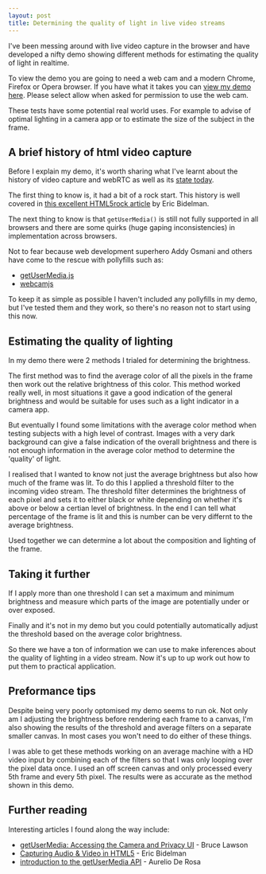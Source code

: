 ```yaml
---
layout: post
title: Determining the quality of light in live video streams
---
```

I've been messing around with live video capture in the browser and have developed a nifty demo showing different methods for estimating the quality of light in realtime.

To view the demo you are going to need a web cam and a modern Chrome, Firefox or Opera browser. If you have what it takes you can [view my demo here](http://codepen.io/MadeByMike/full/d8369096b18e2192d0c9d721b9b2a673/). Please select allow when asked for permission to use the web cam. 

These tests have some potential real world uses. For example to advise of optimal lighting in a camera app or to estimate the size of the subject in the frame.

## A brief history of html video capture 

Before I explain my demo, it's worth sharing what I've learnt about the history of video capture and webRTC as well as its [state today](http://caniuse.com/#search=getusermedia).

The first thing to know is, it had a bit of a rock start. This history is well covered in [this excellent HTML5rock article](http://www.html5rocks.com/en/tutorials/getusermedia/intro/) by Eric Bidelman. 

The next thing to know is that `getUserMedia()` is still not fully supported in all browsers and there are some quirks (huge gaping inconsistencies) in implementation across browsers.

Not to fear because web development superhero Addy Osmani and others have come to the rescue with pollyfills such as:
 - [getUserMedia.js](https://github.com/addyosmani/getUserMedia.js/) 
 - [webcamjs](https://github.com/jhuckaby/webcamjs)
 
To keep it as simple as possible I haven't included any pollyfills in my demo, but I've tested them and they work, so there's no reason not to start using this now.

## Estimating the quality of lighting

In my demo there were 2 methods I trialed for determining the brightness. 

The first method was to find the average color of all the pixels in the frame then work out the relative brightness of this color. This method worked really well, in most situations it gave a good indication of the general brightness and would be suitable for uses such as a light indicator in a camera app. 

But eventually I found some limitations with the average color method when testing subjects with a high level of contrast. Images with a very dark background can give a false indication of the overall brightness and there is not enough information in the average color method to determine the 'quality' of light.

I realised that I wanted to know not just the average brightness but also how much of the frame was lit. To do this I applied a threshold filter to the incoming video stream. The threshold filter determines the brightness of each pixel and sets it to either black or white depending on whether it's above or below a certian level of brightness. In the end I can tell what percentage of the frame is lit and this is number can be very differnt to the average brightness. 

Used together we can determine a lot about the composition and lighting of the frame.

## Taking it further

If I apply more than one threshold I can set a maximum and minimum brightness and measure which parts of the image are potentially under or over exposed.

Finally and it's not in my demo but you could potentially automatically adjust the threshold based on the average color brightness.  

So there we have a ton of information we can use to make inferences about the quality of lighting in a video stream. Now it's up to up work out how to put them to practical application.

## Preformance tips

Despite being very poorly optomised my demo seems to run ok. Not only am I adjusting the brightness before rendering each frame to a canvas, I'm also showing the results of the threshold and average filters on a separate smaller canvas. In most cases you won't need to do either of these things. 

I was able to get these methods working on an average machine with a HD video input by combining each of the filters so that I was only looping over the pixel data once. I used an off screen canvas and only processed every 5th frame and every 5th pixel. The results were as accurate as the method shown in this demo. 

## Further reading

Interesting articles I found along the way include:

- [getUserMedia: Accessing the Camera and Privacy UI](https://dev.opera.com/articles/getusermedia-access-camera-privacy-ui/) - Bruce Lawson
- [Capturing Audio & Video in HTML5](http://www.html5rocks.com/en/tutorials/getusermedia/intro/) - Eric Bidelman
- [introduction to the getUserMedia API](http://www.sitepoint.com/introduction-getusermedia-api/) - Aurelio De Rosa